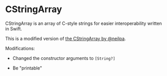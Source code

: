 # CStringArray

CStringArray is an array of C-style strings for easier interoperability written in Swift.

This is a modified version of [the CStringArray by @neilpa](https://gist.github.com/neilpa/b430d148d1c5f4ae5ddd).

Modifications:

- Changed the constructor arguments to `[String?]`

- Be "printable"
